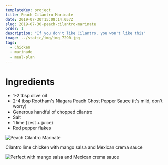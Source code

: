 ```yaml
---
templateKey: project
title: Peach Cilantro Marinate
date: 2019-07-30T15:08:14.057Z
slug: 2019-07-30-peach-cilantro-marinate
order: 1
description: "If you don't like Cilantro, you won't like this"
image: ../static/img/img_7290.jpg
tags:
  - Chicken
  - marinade
  - meal-plan
---
```


# Ingredients

- 1-2 tbsp olive oil
- 2-4 tbsp Rootham's Niagara Peach Ghost Pepper Sauce (it's mild, don't worry)
- Generous handful of chopped cilantro
- Salt
- 1 lime (zest + juice)
- Red pepper flakes

![Peach Cilantro Marinate](/img/img_7291.jpg)

Cilantro lime chicken with mango salsa and Mexican crema sauce

![Perfect with mango salsa and Mexican crema sauce](/img/img_7294.jpg)
